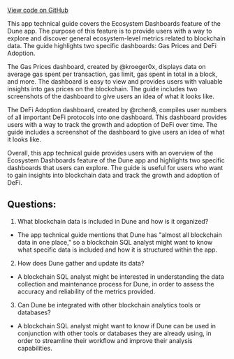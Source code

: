 [View code on GitHub](https://dune.com/blob/master/app\dashboards\ecosystem-dashboards.md)

This app technical guide covers the Ecosystem Dashboards feature of the Dune app. The purpose of this feature is to provide users with a way to explore and discover general ecosystem-level metrics related to blockchain data. The guide highlights two specific dashboards: Gas Prices and DeFi Adoption.

The Gas Prices dashboard, created by @kroeger0x, displays data on average gas spent per transaction, gas limit, gas spent in total in a block, and more. The dashboard is easy to view and provides users with valuable insights into gas prices on the blockchain. The guide includes two screenshots of the dashboard to give users an idea of what it looks like.

The DeFi Adoption dashboard, created by @rchen8, compiles user numbers of all important DeFi protocols into one dashboard. This dashboard provides users with a way to track the growth and adoption of DeFi over time. The guide includes a screenshot of the dashboard to give users an idea of what it looks like.

Overall, this app technical guide provides users with an overview of the Ecosystem Dashboards feature of the Dune app and highlights two specific dashboards that users can explore. The guide is useful for users who want to gain insights into blockchain data and track the growth and adoption of DeFi.
## Questions: 
 1. What blockchain data is included in Dune and how is it organized? 
- The app technical guide mentions that Dune has "almost all blockchain data in one place," so a blockchain SQL analyst might want to know what specific data is included and how it is structured within the app.

2. How does Dune gather and update its data? 
- A blockchain SQL analyst might be interested in understanding the data collection and maintenance process for Dune, in order to assess the accuracy and reliability of the metrics provided.

3. Can Dune be integrated with other blockchain analytics tools or databases? 
- A blockchain SQL analyst might want to know if Dune can be used in conjunction with other tools or databases they are already using, in order to streamline their workflow and improve their analysis capabilities.